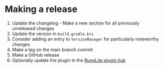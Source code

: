 # Making a release

1. Update the changelog - Make a new section for all previously unreleased changes
1. Update the version in `build.gradle.kts`
1. Consider adding an entry to `VersionManager` for particularly noteworthy changes
1. Make a tag on the main branch commit
1. Make a GitHub release
1. Optionally update the plugin in the [RuneLite plugin hub](https://github.com/runelite/plugin-hub)
